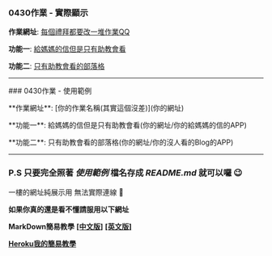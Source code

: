 ### 0430作業 - 實際顯示

**作業網址**: [每個禮拜都要改一堆作業QQ](https://pure-mountain-65066.herokuapp.com)

**功能一**: [給媽媽的信但是只有助教會看](https://pure-mountain-65066.herokuapp.com/letter)

**功能二**: [只有助教會看的部落格](https://pure-mountain-65066.herokuapp.com/blog)

---

\#\#\# 0430作業 - 使用範例

\*\*作業網址\*\*: \[你的作業名稱(其實這個沒差)\]\(你的網址\)

\*\*功能一\*\*: 給媽媽的信但是只有助教會看\(你的網址/你的給媽媽的信的APP\)

\*\*功能二\*\*: 只有助教會看的部落格\(你的網址/你的沒人看的Blog的APP\)

---

### P.S 只要完全照著 *使用範例* 檔名存成 *README.md* 就可以囉 :wink:

一樓的網址純展示用 無法實際連線 :tada:

**如果你真的還是看不懂請服用以下網址**

**MarkDown簡易教學** [**[中文版]**](http://markdown.tw/) [**[英文版]**](https://daringfireball.net/projects/markdown/syntax)

[**Heroku我的簡易教學**](heroku.md)